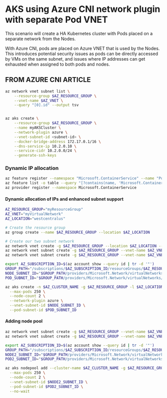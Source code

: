 # AKS using Azure CNI network plugin with separate Pod VNET

This scenario will create a HA Kubernetes cluster with Pods placed on a separate network from the Nodes.  

With Azure CNI, pods are placed on Azure VNET that is used by the Nodes.  This introduces potential security issues as pods can be directly accessed by VMs on the same subnet, and issues where IP addresses can get exhausted when assigned to both pods and nodes.


## FROM AZURE CNI ARTICLE

``` bash
az network vnet subnet list \
    --resource-group $AZ_RESOURCE_GROUP \
    --vnet-name $AZ_VNET \
    --query "[0].id" --output tsv


az aks create \
    --resource-group $AZ_RESOURCE_GROUP \
    --name myAKSCluster \
    --network-plugin azure \
    --vnet-subnet-id <subnet-id> \
    --docker-bridge-address 172.17.0.1/16 \
    --dns-service-ip 10.2.0.10 \
    --service-cidr 10.2.0.0/24 \
    --generate-ssh-keys
```

### Dynamic IP allocation

```bash
az feature register --namespace "Microsoft.ContainerService" --name "PodSubnetPreview"
az feature list -o table --query "[?contains(name, 'Microsoft.ContainerService/PodSubnetPreview')].{Name:name,State:properties.state}"
az provider register --namespace Microsoft.ContainerService
```

#### Dynamic allocation of IPs and enhanced subnet support

```bash
AZ_RESOURCE_GROUP="myResourceGroup"
AZ_VNET="myVirtualNetwork"
AZ_LOCATION="westcentralus"

# Create the resource group
az group create --name $AZ_RESOURCE_GROUP --location $AZ_LOCATION

# Create our two subnet network
az network vnet create -g $AZ_RESOURCE_GROUP --location $AZ_LOCATION --name $AZ_VNET --address-prefixes 10.0.0.0/8 -o none
az network vnet subnet create -g $AZ_RESOURCE_GROUP --vnet-name $AZ_VNET --name nodesubnet --address-prefixes 10.240.0.0/16 -o none
az network vnet subnet create -g $AZ_RESOURCE_GROUP --vnet-name $AZ_VNET --name podsubnet --address-prefixes 10.241.0.0/16 -o none

export AZ_SUBSCRIPTION_ID=$(az account show --query id | tr -d '"')
GROUP_PATH="/subscriptions/$AZ_SUBSCRIPTION_ID/resourceGroups/$AZ_RESOURCE_GROUP"
NODE_SUBNET_ID="$GROUP_PATH/providers/Microsoft.Network/virtualNetworks/$AZ_VNET/subnets/nodesubnet"
POD_SUBNET_ID="$GROUP_PATH/providers/Microsoft.Network/virtualNetworks/$AZ_VNET/subnets/podsubnet"

az aks create -n $AZ_CLUSTER_NAME -g $AZ_RESOURCE_GROUP -l $AZ_LOCATION \
  --max-pods 250 \
  --node-count 2 \
  --network-plugin azure \
  --vnet-subnet-id $NODE_SUBNET_ID \
  --pod-subnet-id $POD_SUBNET_ID
```

#### Adding node pool

```bash
az network vnet subnet create -g $AZ_RESOURCE_GROUP --vnet-name $AZ_VNET --name "node2subnet" --address-prefixes 10.242.0.0/16 -o none
az network vnet subnet create -g $AZ_RESOURCE_GROUP --vnet-name $AZ_VNET --name "pod2subnet" --address-prefixes 10.243.0.0/16 -o none

export AZ_SUBSCRIPTION_ID=$(az account show --query id | tr -d '"')
GROUP_PATH="/subscriptions/$AZ_SUBSCRIPTION_ID/resourceGroups/$AZ_RESOURCE_GROUP"
NODE2_SUBNET_ID="$GROUP_PATH/providers/Microsoft.Network/virtualNetworks/$AZ_VNET/subnets/node2subnet"
POD2_SUBNET_ID="$GROUP_PATH/providers/Microsoft.Network/virtualNetworks/$AZ_VNET/subnets/pod2subnet"

az aks nodepool add --cluster-name $AZ_CLUSTER_NAME -g $AZ_RESOURCE_GROUP  -n "newnodepool" \
  --max-pods 250 \
  --node-count 2 \
  --vnet-subnet-id $NODE2_SUBNET_ID \
  --pod-subnet-id $POD2_SUBNET_ID \
  --no-wait
```
